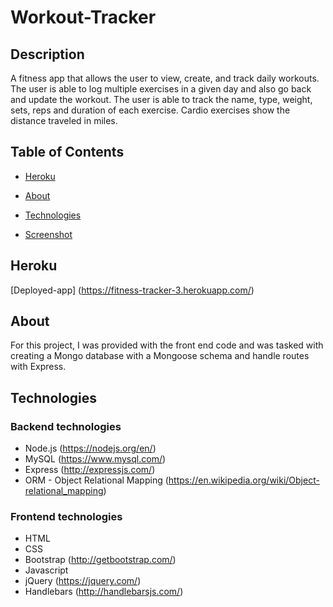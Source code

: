 # Workout-Tracker

## Description
A fitness app that allows the user to view, create, and track daily workouts. The user is able to log multiple exercises in a given day and also go back and update the workout. The user is able to track the name, type, weight, sets, reps and duration of each exercise. Cardio exercises show the distance traveled in miles.

## Table of Contents

* [Heroku](#Heroku)

* [About](#About)

* [Technologies](#Technologies)

* [Screenshot](#Screenshot)


## Heroku 

 [Deployed-app] (https://fitness-tracker-3.herokuapp.com/)

## About
For this project, I was provided with the front end code and was tasked with creating a Mongo database with a Mongoose schema and handle routes with Express.

## Technologies

### Backend technologies

* Node.js (https://nodejs.org/en/)
* MySQL (https://www.mysql.com/)
* Express (http://expressjs.com/)
* ORM - Object Relational Mapping (https://en.wikipedia.org/wiki/Object-relational_mapping)

### Frontend technologies

* HTML
* CSS
* Bootstrap (http://getbootstrap.com/)
* Javascript
* jQuery (https://jquery.com/)
* Handlebars (http://handlebarsjs.com/)

